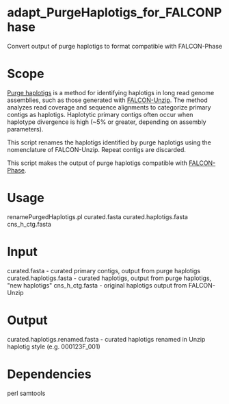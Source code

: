 # adapt_PurgeHaplotigs_for_FALCONPhase
Convert output of purge haplotigs to format compatible with FALCON-Phase

# Scope
[Purge haplotigs](https://bitbucket.org/mroachawri/purge_haplotigs) is a method for identifying haplotigs in long read genome assemblies, such as those generated with [FALCON-Unzip](https://github.com/PacificBiosciences/pb-assembly). The method analyzes read coverage and sequence alignments to categorize primary contigs as haplotigs. Haplotytic primary contigs often occur when haplotype divergence is high (~5% or greater, depending on assembly parameters).

This script renames the haplotigs identified by purge haplotigs using the nomenclature of FALCON-Unzip. Repeat contigs are discarded.

This script makes the output of purge haplotigs compatible with [FALCON-Phase](https://github.com/PacificBiosciences/pb-falcon-phase).

# Usage
renamePurgedHaplotigs.pl curated.fasta curated.haplotigs.fasta cns_h_ctg.fasta

# Input
curated.fasta - curated primary contigs, output from purge haplotigs
curated.haplotigs.fasta - curated haplotigs, output from purge haplotigs, "new haplotigs"
cns_h_ctg.fasta - original haplotigs output from FALCON-Unzip

# Output
curated.haplotigs.renamed.fasta - curated haplotigs renamed in Unzip haplotig style (e.g. 000123F_001)

# Dependencies
perl
samtools
